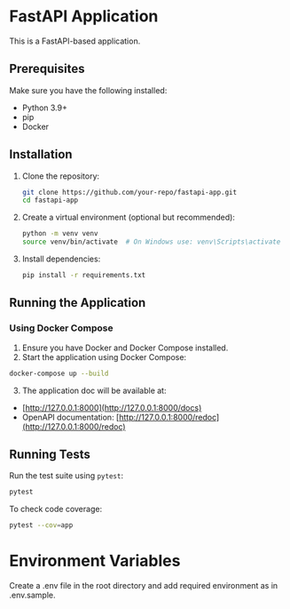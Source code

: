 # FastAPI Application

This is a FastAPI-based application.

## Prerequisites

Make sure you have the following installed:
- Python 3.9+
- pip
- Docker

## Installation

1. Clone the repository:
   ```bash
   git clone https://github.com/your-repo/fastapi-app.git
   cd fastapi-app
   ```

2. Create a virtual environment (optional but recommended):
   ```bash
   python -m venv venv
   source venv/bin/activate  # On Windows use: venv\Scripts\activate
   ```

3. Install dependencies:
   ```bash
   pip install -r requirements.txt
   ```

## Running the Application

### Using Docker Compose

1. Ensure you have Docker and Docker Compose installed.
2. Start the application using Docker Compose:
```bash
docker-compose up --build
```
3. The application doc will be available at:
- [http://127.0.0.1:8000](http://127.0.0.1:8000/docs)
- OpenAPI documentation: [http://127.0.0.1:8000/redoc](http://127.0.0.1:8000/redoc)

## Running Tests

Run the test suite using `pytest`:
```bash
pytest
```

To check code coverage:
```bash
pytest --cov=app
```

# Environment Variables
Create a .env file in the root directory and add required environment as in .env.sample.